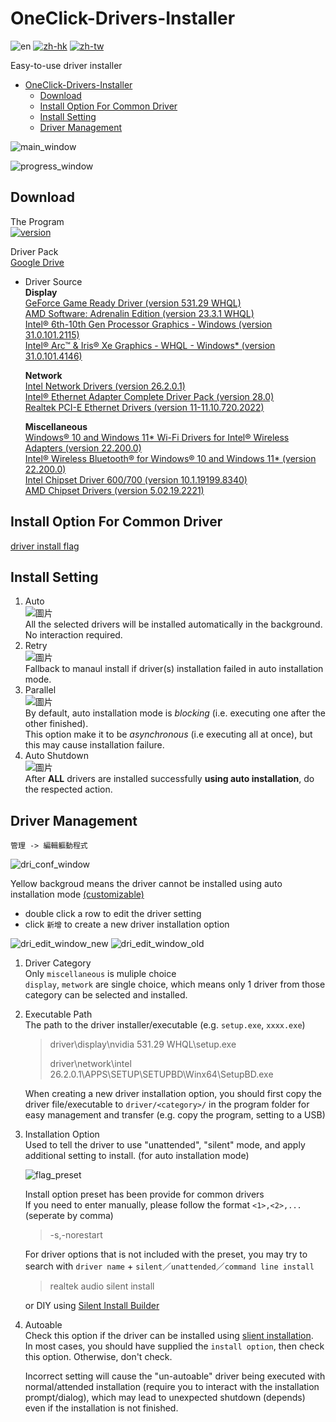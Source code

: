 # OneClick-Drivers-Installer

![en](https://img.shields.io/badge/README-en-inactive.svg)
[![zh-hk](https://img.shields.io/badge/README-zh--hk-green.svg)](https://github.com/SuperDumbTM/OneClick-Drivers-Installer/blob/main/docs/README-zh_hk.md)
[![zh-tw](https://img.shields.io/badge/README-zh--tw-yellow.svg)](https://github.com/SuperDumbTM/OneClick-Drivers-Installer/blob/main/docs/README-zh_tw.md)

Easy-to-use driver installer

- [OneClick-Drivers-Installer](#oneclick-drivers-installer)
  - [Download](#download)
  - [Install Option For Common Driver](#install-option-for-common-driver)
  - [Install Setting](#install-setting)
  - [Driver Management](#driver-management)

![main_window](https://github.com/SuperDumbTM/OneClick-Drivers-Installer/assets/71750702/89393ded-61d2-4d6b-b8b8-515fa17ae990)

![progress_window](https://user-images.githubusercontent.com/71750702/226849659-71b77b32-eefb-4649-9865-74050818e249.png)

## Download
The Program<br>
[![version](https://img.shields.io/badge/version-0.5.0-blue)](https://github.com/SuperDumbTM/OneClick-Drivers-Installer/releases/tag/latest)

Driver Pack<br>
[Google Drive](https://drive.google.com/drive/folders/1VqND0o75oBR80Ft2IK8WjTTbXaezmajw?usp=sharing)

- Driver Source<br>
    **Display**<br>
    [GeForce Game Ready Driver (version 531.29 WHQL)](https://www.nvidia.com.tw/download/driverResults.aspx/200222/tw)<br>
    [AMD Software: Adrenalin Edition (version 23.3.1 WHQL)](https://www.amd.com/en/support/graphics/amd-radeon-rx-7000-series/amd-radeon-rx-7900-series/amd-radeon-rx-7900xtx)<br>
    [Intel® 6th-10th Gen Processor Graphics - Windows (version 31.0.101.2115)](https://www.intel.com/content/www/us/en/download/762755/intel-6th-10th-gen-processor-graphics-windows.html)<br>
    [Intel® Arc™ & Iris® Xe Graphics - WHQL - Windows* (version 31.0.101.4146)](https://www.intel.com/content/www/us/en/download/726609/intel-arc-iris-xe-graphics-whql-windows.html)

    **Network**<br>
    [Intel Network Drivers (version 26.2.0.1)](https://tw.msi.com/Motherboard/MAG-Z590-TOMAHAWK-WIFI/support#driver)<br>
    [Intel® Ethernet Adapter Complete Driver Pack (version 28.0)](https://www.intel.com/content/www/us/en/download/15084/intel-ethernet-adapter-complete-driver-pack.html)<br>
    [Realtek PCI-E Ethernet Drivers (version 11-11.10.720.2022)](https://tw.msi.com/Motherboard/MAG-B760-TOMAHAWK-WIFI-DDR4/support#driver)

    **Miscellaneous**<br>
    [Windows® 10 and Windows 11* Wi-Fi Drivers for Intel® Wireless Adapters (version 22.200.0)](https://www.intel.com/content/www/us/en/download/19351/windows-10-and-windows-11-wi-fi-drivers-for-intel-wireless-adapters.html)<br>
    [Intel® Wireless Bluetooth® for Windows® 10 and Windows 11*  (version 22.200.0)](https://www.intel.com/content/www/us/en/download/18649/intel-wireless-bluetooth-for-windows-10-and-windows-11.html)<br>
    [Intel Chipset Driver 600/700 (version 10.1.19199.8340)](https://tw.msi.com/Motherboard/MAG-B660-TOMAHAWK-WIFI-DDR4/support#driver)<br>
    [AMD Chipset Drivers (version 5.02.19.2221)](https://www.amd.com/en/support/chipsets/amd-socket-am4/b550)

## Install Option For Common Driver
[driver install flag](https://github.com/SuperDumbTM/OneClick-Drivers-Installer/tree/main/docs/driver%20install%20flag)

## Install Setting
1. Auto<br>
    ![圖片](https://user-images.githubusercontent.com/71750702/226850047-1d67eebd-2a97-414f-a44a-e7aa05f6980c.png)<br>
    All the selected drivers will be installed automatically in the background. No interaction required.
2. Retry<br>
    ![圖片](https://user-images.githubusercontent.com/71750702/226852116-544d01ce-919d-4a37-b463-e33ceaa60a82.png)<br>
    Fallback to manaul install if driver(s) installation failed in auto installation mode.
3. Parallel<br>
    ![圖片](https://user-images.githubusercontent.com/71750702/226852351-3e44838b-ad04-48fb-b786-5bff2736daa0.png)<br>
    By default, auto installation mode is *blocking* (i.e. executing one after the other finished).<br>
    This option make it to be *asynchronous* (i.e executing all at once), but this may cause installation failure.
4. Auto Shutdown<br>
    ![圖片](https://user-images.githubusercontent.com/71750702/226853670-8ce5c33e-b84c-4284-a466-d0ea7ddc718a.png)<br>
    After **ALL** drivers are installed successfully **using auto installation**, do the respected action.
    
## Driver Management
`管理 -> 編輯軀動程式`

![dri_conf_window](https://user-images.githubusercontent.com/71750702/226865796-6f39f684-18fb-4302-a7f3-c44fb9ac0c46.png)

Yellow backgroud means the driver cannot be installed using auto installation mode [(customizable)](#autoable-descr)

- double click a row to edit the driver setting
- click `新增` to create a new driver installation option

![dri_edit_window_new](https://user-images.githubusercontent.com/71750702/226859055-33cb78ed-ca79-4361-8be9-00fa35d8b2db.png)
![dri_edit_window_old](https://user-images.githubusercontent.com/71750702/226878600-0051f092-97b1-468c-adb3-2bc856253b7b.png)


1. Driver Category<br>
    Only `miscellaneous` is muliple choice<br>
    `display`, `metwork` are single choice, which means only 1 driver from those category can be selected and installed.
2. Executable Path<br>
    The path to the driver installer/executable (e.g. `setup.exe`, `xxxx.exe`)
    > driver\display\nvidia 531.29 WHQL\setup.exe
    >
    > driver\network\intel 26.2.0.1\APPS\SETUP\SETUPBD\Winx64\SetupBD.exe

    When creating a new driver installation option, you should first copy the driver file/executable to `driver/<category>/` in the program folder for easy management and transfer (e.g. copy the program, setting to a USB)
3. Installation Option<br>
    Used to tell the driver to use "unattended", "silent" mode, and apply additional setting to install. (for auto installation mode)
    
    ![flag_preset](https://user-images.githubusercontent.com/71750702/226869519-0a1b2680-791b-473a-928f-726925fc0df1.png)
    
    Install option preset has been provide for common drivers<br>
    If you need to enter manually, please follow the format `<1>,<2>,...` (seperate by comma)
    > -s,-norestart
    
    For driver options that is not included with the preset, you may try to search with `driver name` + `silent`／`unattended`／`command line install`
    > realtek audio silent install
    
    or DIY using [Silent Install Builder](https://www.silentinstall.org/)
4. <a name="autoable-descr">Autoable</a><br>
    Check this option if the driver can be installed using [slient installation](https://www.makeuseof.com/windows-silent-installation-explained/).<br>
    In most cases, you should have supplied the `install option`, then check this option. Otherwise, don't check. 
    
    Incorrect setting will cause the "un-autoable" driver being executed with normal/attended installation (require you to interact with the installation prompt/dialog), which may lead to unexpected shutdown (depends) even if the installation is not finished.
    
